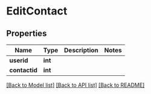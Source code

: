 # EditContact

## Properties
Name | Type | Description | Notes
------------ | ------------- | ------------- | -------------
**userid** | **int** |  | 
**contactid** | **int** |  | 

[[Back to Model list]](../README.md#documentation-for-models) [[Back to API list]](../README.md#documentation-for-api-endpoints) [[Back to README]](../README.md)


